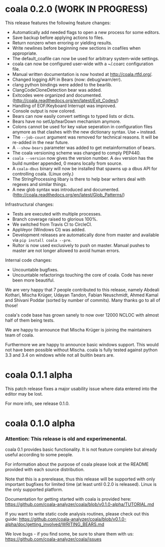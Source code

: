 # coala 0.2.0 (WORK IN PROGRESS)

This release features the following feature changes:

 * Automatically add needed flags to open a new process for some editors.
 * Save backup before applying actions to files.
 * Return nonzero when erroring or yielding results.
 * Write newlines before beginning new sections in coafiles when appropriate.
 * The default_coafile can now be used for arbitrary system-wide settings.
 * coala can now be configured user-wide with a ~/.coarc configuration file.
 * Manual written documentation is now hosted at http://coala.rtfd.org/.
 * Changed logging API in Bears (now: debug/warn/err).
 * clang python bindings were added to the bearlib.
 * ClangCodeCloneDetection bear was added.
 * Exitcodes were organized and documented.
   (http://coala.readthedocs.org/en/latest/Exit_Codes/)
 * Handling of EOF/Keyboard Interrupt was improved.
 * Console output is now colored.
 * Bears can now easily convert settings to typed lists or dicts.
 * Bears have no setUp/tearDown mechanism anymore.
 * Colons cannot be used for key value seperation in configuration files
   anymore as that clashes with the new dictionary syntax. Use `=` instead.
 * The `--job-count` argument was removed for technical reasons. It will be
   re-added in the near future.
 * A `--show-bears` parameter was added to get metainformation of bears.
 * The coala versioning scheme was changed to comply PEP440.
 * `coala --version` now gives the version number. A `dev` version has the
   build number appended, 0 means locally from source.
 * A `coala-dbus` binary will now be installed that spawns up a dbus API for
   controlling coala. (Linux only.)
 * The StringProcessing libary is there to help bear writers deal with regexes
   and similar things.
 * A new glob syntax was introduced and documented.
   (http://coala.readthedocs.org/en/latest/Glob_Patterns/)

Infrastructural changes:

 * Tests are executed with multiple processes.
 * Branch coverage raised to glorious 100%.
 * We switched from Travis CI to CircleCI.
 * AppVeyor (Windows CI) was added.
 * Development releases are automatically done from master and available via
   `pip install coala --pre`.
 * Rultor is now used exclusively to push on master. Manual pushes to master
   are not longer allowed to avoid human errors.

Internal code changes:

 * Uncountable bugfixes.
 * Uncountable refactorings touching the core of coala. Code has never been
   more beautiful.

We are very happy that 7 people contributed to this release, namely Abdeali
Kothari, Mischa Krüger, Udayan Tandon, Fabian Neuschmidt, Ahmed Kamal and
Shivani Poddar (sorted by number of commits). Many thanks go to all of those!

coala's code base has grown sanely to now over 12000 NCLOC with almost half of
them being tests.

We are happy to announce that Mischa Krüger is joining the maintainers team of
coala.

Furthermore we are happy to announce basic windows support. This would not
have been possible without Mischa. coala is fully tested against python 3.3
and 3.4 on windows while not all builtin bears are.

# coala 0.1.1 alpha

This patch release fixes a major usability issue where data entered into the
editor may be lost.

For more info, see release 0.1.0.

# coala 0.1.0 alpha

### Attention: This release is old and experimenental.

coala 0.1 provides basic functionality. It is not feature complete but already
useful according to some people.

For information about the purpose of coala please look at the README provided
with each source distribution.

Note that this is a prerelease, thus this release will be supported with only
important bugfixes for limited time (at least until 0.2.0 is released). Linux
is the only supported platform.

Documentation for getting started with coala is provided here:
https://github.com/coala-analyzer/coala/blob/v0.1.0-alpha/TUTORIAL.md

If you want to write static code analysis routines, please check out this guide:
https://github.com/coala-analyzer/coala/blob/v0.1.0-alpha/doc/getting_involved/WRITING_BEARS.md

We love bugs - if you find some, be sure to share them with us:
https://github.com/coala-analyzer/coala/issues
